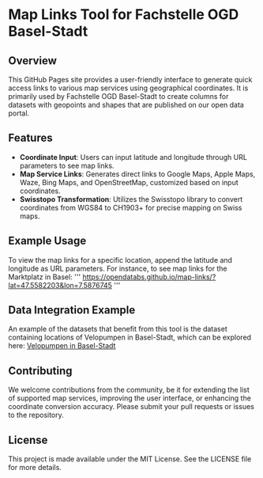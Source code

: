 # Map Links Tool for Fachstelle OGD Basel-Stadt

## Overview
This GitHub Pages site provides a user-friendly interface to generate quick access links to various map services using geographical coordinates. It is primarily used by Fachstelle OGD Basel-Stadt to create columns for datasets with geopoints and shapes that are published on our open data portal.

## Features
- **Coordinate Input**: Users can input latitude and longitude through URL parameters to see map links.
- **Map Service Links**: Generates direct links to Google Maps, Apple Maps, Waze, Bing Maps, and OpenStreetMap, customized based on input coordinates.
- **Swisstopo Transformation**: Utilizes the Swisstopo library to convert coordinates from WGS84 to CH1903+ for precise mapping on Swiss maps.

## Example Usage
To view the map links for a specific location, append the latitude and longitude as URL parameters. For instance, to see map links for the Marktplatz in Basel:
'''
https://opendatabs.github.io/map-links/?lat=47.5582203&lon=7.5876745
'''

## Data Integration Example
An example of the datasets that benefit from this tool is the dataset containing locations of Velopumpen in Basel-Stadt, which can be explored here: [Velopumpen in Basel-Stadt](https://data.bs.ch/explore/dataset/100213/)

## Contributing
We welcome contributions from the community, be it for extending the list of supported map services, improving the user interface, or enhancing the coordinate conversion accuracy. Please submit your pull requests or issues to the repository.

## License
This project is made available under the MIT License. See the LICENSE file for more details.
